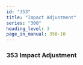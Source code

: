 ```yaml
---
id: "353"
title: "Impact Adjustment"
series: "300"
heading_level: 3
page_in_manual: 350-10
---
```


### 353 Impact Adjustment